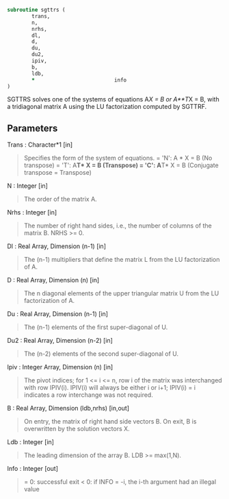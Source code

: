 ```fortran
subroutine sgttrs (
		trans,
		n,
		nrhs,
		dl,
		d,
		du,
		du2,
		ipiv,
		b,
		ldb,
		*                          info
)
```

 SGTTRS solves one of the systems of equations
    A*X = B  or  A**T*X = B,
 with a tridiagonal matrix A using the LU factorization computed
 by SGTTRF.

## Parameters
Trans : Character*1 [in]
> Specifies the form of the system of equations.
> = 'N':  A * X = B  (No transpose)
> = 'T':  A**T* X = B  (Transpose)
> = 'C':  A**T* X = B  (Conjugate transpose = Transpose)

N : Integer [in]
> The order of the matrix A.

Nrhs : Integer [in]
> The number of right hand sides, i.e., the number of columns
> of the matrix B.  NRHS >= 0.

Dl : Real Array, Dimension (n-1) [in]
> The (n-1) multipliers that define the matrix L from the
> LU factorization of A.

D : Real Array, Dimension (n) [in]
> The n diagonal elements of the upper triangular matrix U from
> the LU factorization of A.

Du : Real Array, Dimension (n-1) [in]
> The (n-1) elements of the first super-diagonal of U.

Du2 : Real Array, Dimension (n-2) [in]
> The (n-2) elements of the second super-diagonal of U.

Ipiv : Integer Array, Dimension (n) [in]
> The pivot indices; for 1 <= i <= n, row i of the matrix was
> interchanged with row IPIV(i).  IPIV(i) will always be either
> i or i+1; IPIV(i) = i indicates a row interchange was not
> required.

B : Real Array, Dimension (ldb,nrhs) [in,out]
> On entry, the matrix of right hand side vectors B.
> On exit, B is overwritten by the solution vectors X.

Ldb : Integer [in]
> The leading dimension of the array B.  LDB >= max(1,N).

Info : Integer [out]
> = 0:  successful exit
> < 0:  if INFO = -i, the i-th argument had an illegal value

